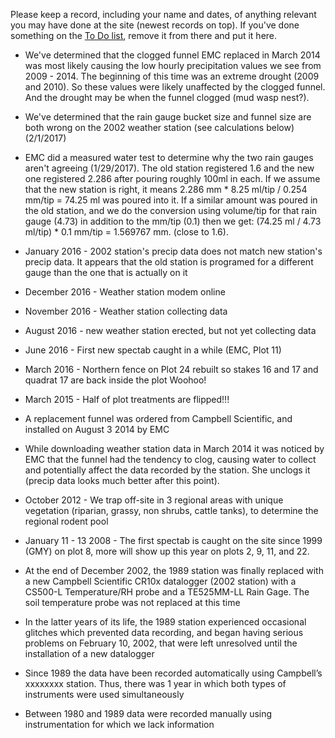 Please keep a record, including your name and dates, of anything relevant you may have done at the site (newest records on top). If you've done something on the [To Do list](https://github.com/weecology/lab-wiki/wiki/Portal-Site-To-Do), remove it from there and put it here.

- We've determined that the clogged funnel EMC replaced in March 2014 was most likely causing the low hourly precipitation values we see from 2009 - 2014. The beginning of this time was an extreme drought (2009 and 2010). So these values were likely unaffected by the clogged funnel. And the drought may be when the funnel clogged (mud wasp nest?).

- We've determined that the rain gauge bucket size and funnel size are both wrong on the 2002 weather station (see calculations below) (2/1/2017)

- EMC did a measured water test to determine why the two rain gauges aren't agreeing (1/29/2017). The old station registered 1.6 and the new one registered 2.286 after pouring roughly 100ml in each. If we assume that the new station is right, it means 2.286 mm * 8.25 ml/tip / 0.254 mm/tip = 74.25 ml was poured into it. If a similar amount was poured in the old station, and we do the conversion using volume/tip for that rain gauge (4.73) in addition to the mm/tip (0.1) then we get: (74.25 ml / 4.73 ml/tip) * 0.1 mm/tip = 1.569767 mm. (close to 1.6).

- January 2016 - 2002 station's precip data does not match new station's precip data. It appears that the old station is programed for a different gauge than the one that is actually on it

- December 2016 - Weather station modem online

- November 2016 - Weather station collecting data

- August 2016 - new weather station erected, but not yet collecting data

- June 2016 - First new spectab caught in a while (EMC, Plot 11)

- March 2016 - Northern fence on Plot 24 rebuilt so stakes 16 and 17 and quadrat 17 are back inside the plot Woohoo!

- March 2015 - Half of plot treatments are flipped!!!

- A replacement funnel was ordered from Campbell Scientific, and installed on August 3 2014 by EMC

- While downloading weather station data in March 2014 it was noticed by EMC that the funnel 
had the tendency to clog, causing water to collect and potentially affect the data 
recorded by the station. She unclogs it (precip data looks much better after this point).

- October 2012 - We trap off-site in 3 regional areas with unique vegetation (riparian, grassy, non shrubs, cattle tanks), to determine the regional rodent pool

- January 11 - 13 2008 - The first spectab is caught on the site since 1999 (GMY) on plot 8, more will show up this year on plots 2, 9, 11, and 22.

- At the end of December 2002, the 1989 station was finally replaced with a new Campbell Scientific CR10x datalogger (2002 station) with a CS500-L Temperature/RH probe and a TE525MM-LL Rain Gage. The soil temperature probe was not replaced at this time

- In the latter years of its life, the 1989 station experienced occasional glitches which prevented data recording, and began having serious problems on February 10, 2002, that were left unresolved until the installation of a new datalogger

- Since 1989 the data have been recorded automatically using Campbell’s xxxxxxxx station. Thus, there was 1 year in which both types of instruments were used simultaneously

- Between 1980 and 1989 data were recorded manually using instrumentation for which we lack information

